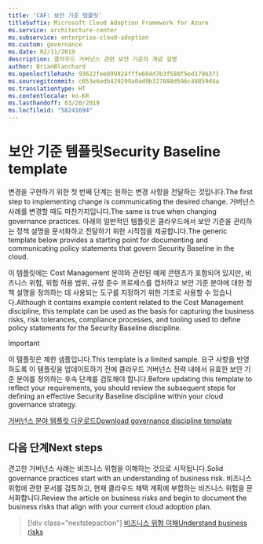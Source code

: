 ```yaml
---
title: 'CAF: 보안 기준 템플릿'
titleSuffix: Microsoft Cloud Adoption Framework for Azure
ms.service: architecture-center
ms.subservice: enterprise-cloud-adoption
ms.custom: governance
ms.date: 02/11/2019
description: 클라우드 거버넌스 관련 보안 기준의 개념 설명
author: BrianBlanchard
ms.openlocfilehash: 93622fee899824fffe604d7b3f588f5ed179b371
ms.sourcegitcommit: c053e6edb429299a0ad9b327888d596c48859d4a
ms.translationtype: HT
ms.contentlocale: ko-KR
ms.lasthandoff: 03/20/2019
ms.locfileid: "58241694"
---
```

# <a name="security-baseline-template"></a><span data-ttu-id="bc389-103">보안 기준 템플릿</span><span class="sxs-lookup"><span data-stu-id="bc389-103">Security Baseline template</span></span>

<span data-ttu-id="bc389-104">변경을 구현하기 위한 첫 번째 단계는 원하는 변경 사항을 전달하는 것입니다.</span><span class="sxs-lookup"><span data-stu-id="bc389-104">The first step to implementing change is communicating the desired change.</span></span> <span data-ttu-id="bc389-105">거버넌스 사례를 변경할 때도 마찬가지입니다.</span><span class="sxs-lookup"><span data-stu-id="bc389-105">The same is true when changing governance practices.</span></span> <span data-ttu-id="bc389-106">아래의 일반적인 템플릿은 클라우드에서 보안 기준을 관리하는 정책 설명을 문서화하고 전달하기 위한 시작점을 제공합니다.</span><span class="sxs-lookup"><span data-stu-id="bc389-106">The generic template below provides a starting point for documenting and communicating policy statements that govern Security Baseline in the cloud.</span></span>

<span data-ttu-id="bc389-107">이 템플릿에는 Cost Management 분야와 관련된 예제 콘텐츠가 포함되어 있지만, 비즈니스 위험, 위험 허용 범위, 규정 준수 프로세스를 캡처하고 보안 기준 분야에 대한 정책 설명을 정의하는 데 사용되는 도구를 지정하기 위한 기초로 사용할 수 있습니다.</span><span class="sxs-lookup"><span data-stu-id="bc389-107">Although it contains example content related to the Cost Management discipline, this template can be used as the basis for capturing the business risks, risk tolerances, compliance processes, and tooling used to define policy statements for the Security Baseline discipline.</span></span>

> [!IMPORTANT]
> <span data-ttu-id="bc389-108">이 템플릿은 제한 샘플입니다.</span><span class="sxs-lookup"><span data-stu-id="bc389-108">This template is a limited sample.</span></span> <span data-ttu-id="bc389-109">요구 사항을 반영하도록 이 템플릿을 업데이트하기 전에 클라우드 거버넌스 전략 내에서 유효한 보안 기준 분야를 정의하는 후속 단계를 검토해야 합니다.</span><span class="sxs-lookup"><span data-stu-id="bc389-109">Before updating this template to reflect your requirements, you should review the subsequent steps for defining an effective Security Baseline discipline within your cloud governance strategy.</span></span>

<!-- markdownlint-disable MD033 -->

 <span data-ttu-id="bc389-110"><a href="https://archcenter.blob.core.windows.net/cdn/fusion/governance/Governance Discipline Template.docx">거버넌스 분야 템플릿 다운로드</a></span><span class="sxs-lookup"><span data-stu-id="bc389-110"><a href="https://archcenter.blob.core.windows.net/cdn/fusion/governance/Governance Discipline Template.docx">Download governance discipline template</a></span></span>

<!-- markdownlint-enable MD033 -->

## <a name="next-steps"></a><span data-ttu-id="bc389-111">다음 단계</span><span class="sxs-lookup"><span data-stu-id="bc389-111">Next steps</span></span>

<span data-ttu-id="bc389-112">견고한 거버넌스 사례는 비즈니스 위험을 이해하는 것으로 시작됩니다.</span><span class="sxs-lookup"><span data-stu-id="bc389-112">Solid governance practices start with an understanding of business risk.</span></span> <span data-ttu-id="bc389-113">비즈니스 위험에 관한 문서를 검토하고, 현재 클라우드 채택 계획에 부합하는 비즈니스 위험을 문서화합니다.</span><span class="sxs-lookup"><span data-stu-id="bc389-113">Review the article on business risks and begin to document the business risks that align with your current cloud adoption plan.</span></span>

> [!div class="nextstepaction"]
> [<span data-ttu-id="bc389-114">비즈니스 위험 이해</span><span class="sxs-lookup"><span data-stu-id="bc389-114">Understand business risks</span></span>](./business-risks.md)
